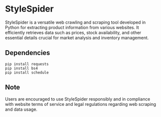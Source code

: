 # StyleSpider

StyleSpider is a versatile web crawling and scraping tool developed in Python for extracting product information from various websites. It efficiently retrieves data such as prices, stock availability, and other essential details crucial for market analysis and inventory management.

## Dependencies

```
pip install requests 
pip install bs4
pip install schedule
```
## Note
Users are encouraged to use StyleSpider responsibly and in compliance with website terms of service and legal regulations regarding web scraping and data usage.
